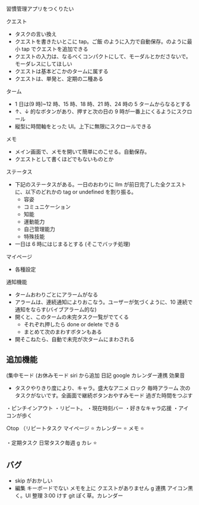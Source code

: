 習慣管理アプリをつくりたい

クエスト

- タスクの言い換え
- クエストを書きたいとこに tap。ご飯 のように入力で自動保存。のように最小 tap でクエストを追加できる
- クエストの入力は、なるべくコンパクトにして、モーダルとかださないで。モーダレスにしてほしい
- クエストは基本どこかのタームに属する
- クエストは、単発と、定期の二種ある

ターム

- 1 日は(9 時)~12 時、15 時、18 時、21 時、24 時の 5 タームからなるとする
- ↑、↓ 的なボタンがあり、押すと次の日の 9 時が一番上にくるようにスクロール
- 縦型に時間軸をとった UI。上下に無限にスクロールできる

メモ

- メイン画面で、メモを開いて簡単にのこせる。自動保存。
- クエストとして書くほどでもないものとか

ステータス

- 下記のステータスがある。一日のおわりに llm が前日完了した全クエストに、以下のどれかの tag or undefined を割り振る。
  - 容姿
  - コミュニケーション
  - 知能
  - 運動能力
  - 自己管理能力
  - 特殊技能
- 一日は 6 時にはじまるとする (そこでバッチ処理)

マイページ

- 各種設定

通知機能

- タームおわりごとにアラームがなる
- アラームは、連続通知によりおこなう。ユーザーが気づくように、10 連続で通知をならす(バイブアラーム的な)
- 開くと、このタームの未完タスク一覧がでてくる
  - それぞれ押したら done or delete できる
  - まとめて次のまわすボタンもある
- 開そこねたら、自動で未完が次タームにまわされる

## 追加機能

(集中モード
(お休みモード
siri から追加
日記
google カレンダー連携
効果音

- タスクやりきり度により、キャラ。盛大なアニメ
  ロック
  毎時アラーム
  次のタスクがないです。全画面で継続ボタンおやすみモード
  過ぎた時間をつぶす

・ピンチインアウト
・リピート。
・現在時刻バー
・好きなキャラ応援
・アイコンが歩く

○top
（リピートタスク
マイページ ⭐️
カレンダー ⭐️
メモ ⭐️

・定期タスク
日常タスク毎週
g カレ ⭐️

## バグ

- skip がおかしい
- 編集 キーボードでない
  メモを上に
  クエストがありません
  g 連携
  アイコン黒く。UI 整理
  3:00 けす
  git ぽく草。カレンダー
